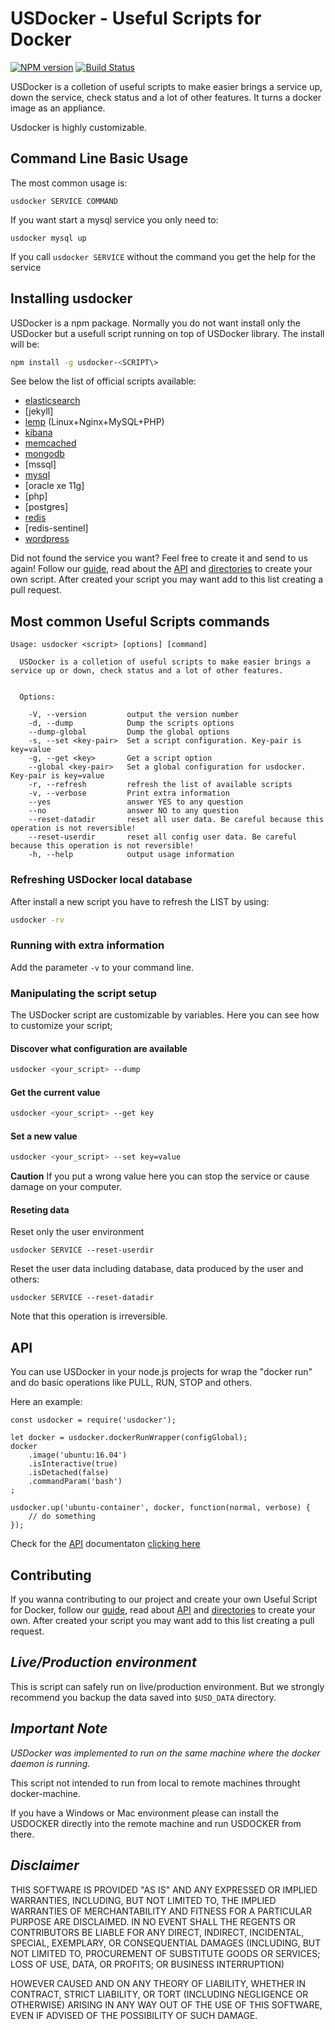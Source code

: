 # USDocker - Useful Scripts for Docker
[![NPM version](https://badge.fury.io/js/usdocker.svg)](https://npmjs.org/package/usdocker) 
[![Build Status](https://travis-ci.org/usdocker/usdocker.svg?branch=master)](https://travis-ci.org/usdocker/usdocker)

USDocker is a colletion of useful scripts to make easier brings a service up, down the service, check status
and a lot of other features. It turns a docker image as an appliance.
 
Usdocker is highly customizable.

## Command Line Basic Usage

The most common usage is:

```
usdocker SERVICE COMMAND
```

If you want start a mysql service you only need to:

```
usdocker mysql up
```

If you call `usdocker SERVICE` without the command you get the help for the service

## Installing usdocker 

USDocker is a npm package. Normally you do not want install only the USDocker
but a usefull script running on top of USDocker library. 
The install will be:

```bash
npm install -g usdocker-<SCRIPT\>
``` 

See below the list of official scripts available:
- [elasticsearch](https://github.com/usdocker/usdocker-elastic)
- [jekyll]
- [lemp](https://github.com/usdocker/usdocker-lemp) (Linux+Nginx+MySQL+PHP)
- [kibana](https://github.com/usdocker/usdocker-elastic)
- [memcached](https://github.com/usdocker/usdocker-memcached)
- [mongodb](https://github.com/usdocker/usdocker-mongodb)
- [mssql]
- [mysql](https://github.com/usdocker/usdocker-mysql)
- [oracle xe 11g]
- [php]
- [postgres]
- [redis](https://github.com/usdocker/usdocker-redis)
- [redis-sentinel]
- [wordpress](https://github.com/usdocker/usdocker-wordpress)

Did not found the service you want? Feel free to create it and send to us again! 
Follow our [guide](guide), read about the [API](api) and [directories](directories) to create your own script.
After created your script you may want add to this list creating a pull request. 

## Most common Useful Scripts commands

```
Usage: usdocker <script> [options] [command] 

  USDocker is a colletion of useful scripts to make easier brings a service up or down, check status and a lot of other features.


  Options:

    -V, --version         output the version number
    -d, --dump            Dump the scripts options
    --dump-global         Dump the global options
    -s, --set <key-pair>  Set a script configuration. Key-pair is key=value
    -g, --get <key>       Get a script option
    --global <key-pair>   Set a global configuration for usdocker. Key-pair is key=value
    -r, --refresh         refresh the list of available scripts
    -v, --verbose         Print extra information
    --yes                 answer YES to any question
    --no                  answer NO to any question
    --reset-datadir       reset all user data. Be careful because this operation is not reversible!
    --reset-userdir       reset all config user data. Be careful because this operation is not reversible!
    -h, --help            output usage information
```

### Refreshing USDocker local database

After install a new script you have to refresh the LIST by using:

```bash
usdocker -rv
```

### Running with extra information

Add the parameter `-v` to your command line.


### Manipulating the script setup

The USDocker script are customizable by variables. Here you can see how to
customize your script;

#### Discover what configuration are available


```bash
usdocker <your_script> --dump
```

#### Get the current value


```bash
usdocker <your_script> --get key
```

#### Set a new value


```bash
usdocker <your_script> --set key=value
```

**Caution** If you put a wrong value here you can stop the service or cause damage on your computer.  


#### Reseting data


Reset only the user environment

```
usdocker SERVICE --reset-userdir
```

Reset the user data including database, data produced by the user and others:

```
usdocker SERVICE --reset-datadir
```

Note that this operation is irreversible.

## API

You can use USDocker in your node.js projects for wrap the "docker run"
and do basic operations like PULL, RUN, STOP and others. 

Here an example:

```ecmascript 6
const usdocker = require('usdocker');

let docker = usdocker.dockerRunWrapper(configGlobal);
docker
    .image('ubuntu:16.04')
    .isInteractive(true)
    .isDetached(false)
    .commandParam('bash')
;

usdocker.up('ubuntu-container', docker, function(normal, verbose) {
    // do something
});
```

Check for the [API](api) documentaton [clicking here](api) 
 
## Contributing 

If you wanna contributing  to our project and create your own Useful Script for Docker, 
follow our [guide](guide), read about [API](api) and [directories](directories) to create your own.
After created your script you may want add to this list creating a pull request. 


## *Live/Production environment*

This is script can safely run on live/production environment. But we strongly recommend you backup the data
saved into `$USD_DATA` directory. 

## *Important Note*

*USDocker was implemented to run on the same machine where the docker daemon is running.* 

This script not intended to run from local to remote machines throught docker-machine.
 
If you have a Windows or Mac environment please can install the USDOCKER directly into the remote machine
and run USDOCKER from there.

## *Disclaimer*

THIS SOFTWARE IS PROVIDED "AS IS" AND ANY EXPRESSED OR IMPLIED WARRANTIES, INCLUDING, 
BUT NOT LIMITED TO, THE IMPLIED WARRANTIES OF MERCHANTABILITY AND FITNESS FOR A PARTICULAR 
PURPOSE ARE DISCLAIMED. IN NO EVENT SHALL THE REGENTS OR CONTRIBUTORS BE LIABLE FOR ANY DIRECT, 
INDIRECT, INCIDENTAL, SPECIAL, EXEMPLARY, OR CONSEQUENTIAL DAMAGES (INCLUDING, BUT NOT LIMITED TO, 
PROCUREMENT OF SUBSTITUTE GOODS OR SERVICES; LOSS OF USE, DATA, OR PROFITS; OR BUSINESS INTERRUPTION)

HOWEVER CAUSED AND ON ANY THEORY OF LIABILITY, WHETHER IN CONTRACT, STRICT LIABILITY, OR TORT 
(INCLUDING NEGLIGENCE OR OTHERWISE) ARISING IN ANY WAY OUT OF THE USE OF THIS SOFTWARE, EVEN 
IF ADVISED OF THE POSSIBILITY OF SUCH DAMAGE.
